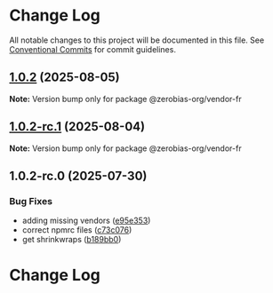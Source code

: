 # Change Log

All notable changes to this project will be documented in this file.
See [Conventional Commits](https://conventionalcommits.org) for commit guidelines.

## [1.0.2](https://github.com/zerobias-org/vendor/compare/@zerobias-org/vendor-fr@1.0.2-rc.1...@zerobias-org/vendor-fr@1.0.2) (2025-08-05)

**Note:** Version bump only for package @zerobias-org/vendor-fr





## [1.0.2-rc.1](https://github.com/zerobias-org/vendor/compare/@zerobias-org/vendor-fr@1.0.2-rc.0...@zerobias-org/vendor-fr@1.0.2-rc.1) (2025-08-04)

**Note:** Version bump only for package @zerobias-org/vendor-fr





## 1.0.2-rc.0 (2025-07-30)


### Bug Fixes

* adding missing vendors ([e95e353](https://github.com/zerobias-org/vendor/commit/e95e35309a1812973f4536f535eee460edc5414c))
* correct npmrc files ([c73c076](https://github.com/zerobias-org/vendor/commit/c73c0761e1e567cc0c2f0f8179725016d11caf8c))
* get shrinkwraps ([b189bb0](https://github.com/zerobias-org/vendor/commit/b189bb0cf53ad66427530ccc0eab7824527942d3))





# Change Log
